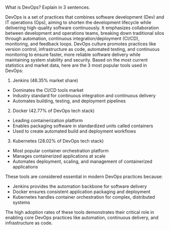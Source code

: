 What is DevOps? Explain in 3 sentences.

DevOps is a set of practices that combines software development (Dev) and IT operations (Ops), aiming to shorten the development lifecycle while delivering high-quality software continuously. It emphasizes collaboration between development and operations teams, breaking down traditional silos through automation, continuous integration/deployment (CI/CD), monitoring, and feedback loops. DevOps culture promotes practices like version control, infrastructure as code, automated testing, and continuous monitoring to ensure faster, more reliable software delivery while maintaining system stability and security.
Based on the most current statistics and market data, here are the 3 most popular tools used in DevOps:

1. Jenkins (46.35% market share)
- Dominates the CI/CD tools market
- Industry standard for continuous integration and continuous delivery
- Automates building, testing, and deployment pipelines

2. Docker (42.77% of DevOps tech stack)
- Leading containerization platform
- Enables packaging software in standardized units called containers
- Used to create automated build and deployment workflows

3. Kubernetes (28.02% of DevOps tech stack)
- Most popular container orchestration platform
- Manages containerized applications at scale
- Automates deployment, scaling, and management of containerized applications

These tools are considered essential in modern DevOps practices because:
- Jenkins provides the automation backbone for software delivery
- Docker ensures consistent application packaging and deployment
- Kubernetes handles container orchestration for complex, distributed systems

The high adoption rates of these tools demonstrates their critical role in enabling core DevOps practices like automation, continuous delivery, and infrastructure as code.
